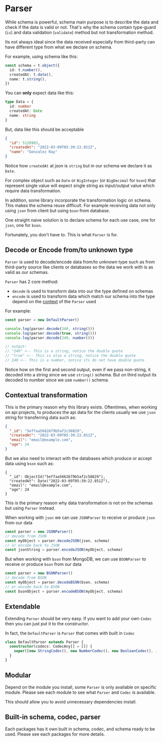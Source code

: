 # Parser

While schema is powerful, schema main purpose is to describe the data and check if the data is valid or not. That's why the schema contain type-guard (`is`) and data validation (`validate`) method but not transformation method.

Its not always ideal since the data received especially from third-party can have different type from what we declare on schema.

For example, using schema like this:

```ts
const schema = t.object({
  id: t.number(),
  createdAt: t.date(),
  name: t.string(),
})
```

You can **only** expect data like this:

```ts
type Data = {
  id: number
  createdAt: Date
  name: string
}
```

But, data like this should be acceptable

```json
{
  "id": 5128903,
  "createdAt": "2022-03-09T05:39:22.851Z",
  "name": "Gonzalez Ray"
}
```

Notice how `createdAt` at json is `string` but in our schema we declare it as `Date`.

For complex object such as `Date` or `BigInteger` (or `BigDecimal` for `bson`) that represent single value will expect single string as input/output value which require data transformation.

In addition, some library incorporate the transformation logic on schema. This makes the schema reuse difficult. For example receiving data not only using `json` from client but using `bson` from database.

One straight naive solution is to declare schema for each use case, one for `json`, one for `bson`.

Fortunately, you don't have to. This is what `Parser` is for.

## Decode or Encode from/to unknown type

`Parser` is used to decode/encode data from/to unknown type such as from third-party source like clients or databases so the data we work with is as valid as our schemas.

`Parser` has 2 core method:

- `decode` is used to transform data into our the type defined on schemas
- `encode` is used to transform data which match our schema into the type depend on the [context](#contextual-transformation) of the `Parser` used

For example:

```ts
const parser = new DefaultParser()

console.log(parser.decode(240, string()))
console.log(parser.decode(true, string()))
console.log(parser.decode(240, number()))

// output:
// "240" <-- This is a string, notice the double quote
// "true" <-- This is also a string, notice the double quote
// 240 <-- This is a number, notice its do not have double quote
```

Notice how on the first and second output, even if we pass non-string, it decoded into a string since we use `string()` schema. But on third output its decoded to number since we use `number()` schema.

## Contextual transformation

This is the primary reason why this library exists. Oftentimes, when working on api projects, to produces the api data for the clients usually we use `json` string for transferring data such as:

```json
{
  "_id": "5effaa5662679b5af2c58829",
  "createdAt": "2022-03-09T05:39:22.851Z",
  "email": "email@example.com",
  "age": 24
}
```

But we also need to interact with the databases which produce or accept data using `bson` such as:

```bson
{
  "_id": ObjectId("5effaa5662679b5af2c58829"),
  "createdAt": Date("2022-03-09T05:39:22.851Z"),
  "email": "email@example.com",
  "age": 24
}
```

This is the primary reason why data transformation is not on the schemas but using `Parser` instead.

When working with `json` we can use `JSONParser` to receive or produce `json` from our data

```ts
const parser = new JSONParser()
// decode from JSON
const myObject = parser.decodeJSON(json, schema)
// or encode back to JSON
const jsonString = parser.encodeJSON(myObject, schema)
```

But when working with `bson` from MongoDB, we can use `BSONParser` to receive or produce `bson` from our data

```ts
const parser = new BSONParser()
// decode from BSON
const myObject = parser.decodeBSON(bson, schema)
// or encode back to BSON
const bsonObject = parser.encodeBSON(myObject, schema)
```

## Extendable

Extending `Parser` should be very easy. If you want to add your own `Codec` then you can just put it to the constructor.

In fact, the `DefaultParser` is `Parser` that comes with built in `Codec`

```ts
class DefaultParser extends Parser {
  constructor(codecs: CodecAny[] = []) {
    super([new StringCodec(), new NumberCodec(), new BooleanCodec(), ...codecs])
  }
}
```

## Modular

Depend on the module you install, some `Parser` is only available on specific module. Please see each module to see what `Parser` and `Codec` is available.

This should allow you to avoid unnecessary dependencies install.

## Built-in schema, codec, parser

Each packages has it own built in schema, codec, and schema ready to be used. Please see each packages for more details.
